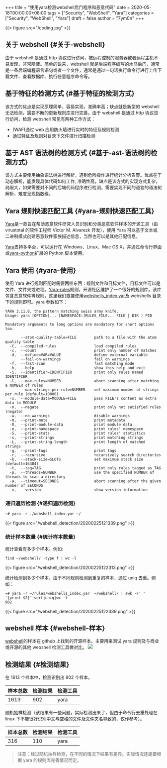 +++
title = "使用yara检测webshell后门程序和恶意代码"
date = 2020-05-18T00:00:00+08:00
tags = ["Security", "WebShell", "Yara"]
categories = ["Security", "WebShell", "Yara"]
draft = false
author = "7ym0n"
+++

{{< figure src="/coding.jpg" >}}


## 关于 webshell {#关于-webshell}

由于 webshell 是通过 http 协议进行访问，被远程控制的服务器或者远程主机不易发现，非常隐蔽。简单的说来，webshell 就是后端程序编写的木马后门，通常是一条后端编程语言语句或者一个文件，通常是通过一句话执行命令行进行上传下载文件、查看数据库、执行任意程序命令等。


## 基于特征的检测方式 {#基于特征的检测方式}

该方式的优点是实现原理简单，容易实现，准确率高；缺点就是新型的 webshell 无法检测，需要不断的更新规则库进行完善。由于 webshell 是通过 http 协议进行访问，检测 webshell 常见有两种工作方式：

-   (WAF)通过 web 应用防火墙进行实时的特征及规则检测
-   通过特征及规则对目录下文件进行扫描检测


## 基于 AST 语法树的检测方式 {#基于-ast-语法树的检测方式}

该方式主要使用抽象语法树进行解析，遇到危险操作进行统计分析告警。优点在于动态解析，能发现具体代码如何工作, 准确性高，缺点是该方式的实现方式复杂，局限大，如果需要对不同的后端代码程序进行检测，需要实现不同的语言的语法树解析，难度呈现指数级。


## Yara 规则快速匹配工具 {#yara-规则快速匹配工具}

[Yara](https://github.com/VirusTotal/yar)是一款旨在帮助恶意软件研究人员识别和分类恶意软件样本的开源工具（由 virustotal 的软件工程师 Victor M. Alvarezk 开发），使用 Yara 可以基于文本或二进制模式创建恶意软件家族描述信息，当然也可以是其他匹配信息。

[Yara](https://github.com/VirusTotal/yara)支持多平台，可以运行在 Windows、Linux、Mac OS X，并通过命令行界面或[yara-python](https://github.com/VirusTotal/yara-python)扩展的 Python 脚本使用。


## Yara 使用 {#yara-使用}

使用 Yara 进行规则匹配时需要两样东西：规则文件和目标文件，目标文件可以是文件、文件夹或进程。[Yara-rules](https://github.com/Yara-Rules/rules)规则，开源社区维护了一个很好的规则库。该库包含恶意软件等规则，这里我们直接使用[webshells\_index.yar](https://github.com/Yara-Rules/rules/blob/master/webshells%5Findex.yar)及 webshells 目录下的规则即可。yara 参数如下：

```text
YARA 3.11.0, the pattern matching swiss army knife.
Usage: yara [OPTION]... [NAMESPACE:]RULES_FILE... FILE | DIR | PID

Mandatory arguments to long options are mandatory for short options too.

       --atom-quality-table=FILE        path to a file with the atom quality table
  -C,  --compiled-rules                 load compiled rules
  -c,  --count                          print only number of matches
  -d,  --define=VAR=VALUE               define external variable
       --fail-on-warnings               fail on warnings
  -f,  --fast-scan                      fast matching mode
  -h,  --help                           show this help and exit
  -i,  --identifier=IDENTIFIER          print only rules named IDENTIFIER
  -l,  --max-rules=NUMBER               abort scanning after matching a NUMBER of rules
       --max-strings-per-rule=NUMBER    set maximum number of strings per rule (default=10000)
  -x,  --module-data=MODULE=FILE        pass FILE's content as extra data to MODULE
  -n,  --negate                         print only not satisfied rules (negate)
  -w,  --no-warnings                    disable warnings
  -m,  --print-meta                     print metadata
  -D,  --print-module-data              print module data
  -e,  --print-namespace                print rules' namespace
  -S,  --print-stats                    print rules' statistics
  -s,  --print-strings                  print matching strings
  -L,  --print-string-length            print length of matched strings
  -g,  --print-tags                     print tags
  -r,  --recursive                      recursively search directories
  -k,  --stack-size=SLOTS               set maximum stack size (default=16384)
  -t,  --tag=TAG                        print only rules tagged as TAG
  -p,  --threads=NUMBER                 use the specified NUMBER of threads to scan a directory
  -a,  --timeout=SECONDS                abort scanning after the given number of SECONDS
  -v,  --version                        show version information
```


### 递归遍历检测 {#递归遍历检测}

```shell
~# yara -r ./webshell_index.yar ~/
```

{{< figure src="/webshell_detection/20200225121339.png" >}}


### 统计样本数量 {#统计样本数量}

统计查看有多少个样本。例如:

```shell
find ~/webshell/ -type f | wc -l
```

{{< figure src="/webshell_detection/20200225122313.png" >}}

统计检测到多少个样本，由于不同规则检测到重复的样本，通过 uniq 去重。例如：

```shell
~# yara -r ~/rules/webshells_index.yar  ~/webshell/ | awk -F' ' '{print $2}'|sort|uniq|wc -l
902
```

{{< figure src="/webshell_detection/20200225122339.png" >}}


## webshell 样本 {#webshell-样本}

[webshell](https://github.com/7ym0n/webshell)的样本在 github 上找到的开源样本。主要用来测试 yara 规则及与商业或开源的其他 webshell 检测工具做对比。
![](/webshell_detection/20200225123036.png)


## 检测结果 {#检测结果}

在 1613 个样本中，检测识别出 902 个样本。

| 样本总数 | 检测结果 | 检测工具 |
|------|------|------|
| 1613 | 902  | yara |

随机抽样检测（该结果有一些问题，实际检测出来了，但由于命令行去重处理在 linux 下不能很好识别中文与空格的文件及文件夹名导致的，仅作参考）。

| 样本总数 | 检测结果 | 检测工具 |
|------|------|------|
| 316  | 110  | yara |

> 注意：经过随机抽样检测，在不同的情况下结果有差异。实际情况还是要根据 yara 的规则库完善情况而定。
